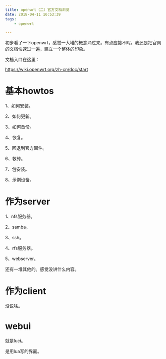 ```yaml
---
title: openwrt（二）官方文档浏览
date: 2018-04-11 10:53:39
tags:
	- openwrt

---
```




初步看了一下openwrt，感觉一大堆的概念涌过来。有点应接不暇。我还是把官网的文档快速过一遍，建立一个整体的印象。

文档入口在这里：

https://wiki.openwrt.org/zh-cn/doc/start

# 基本howtos

1、如何安装。

2、如何更新。

3、如何备份。

4、恢复。

5、回退到官方固件。

6、救砖。

7、包安装。

8、示例设备。

# 作为server

1、nfs服务器。

2、samba。

3、ssh。

4、rfs服务器。

5、webserver。

还有一堆其他的。感觉没讲什么内容。

# 作为client

没说啥。

# webui

就是luci。

是用lua写的界面。

